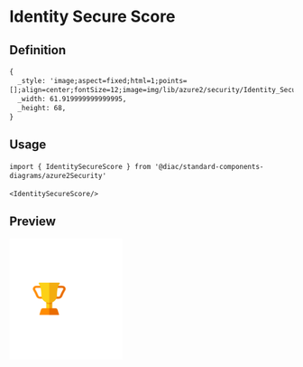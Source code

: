 # Identity Secure Score

## Definition

```
{
  _style: 'image;aspect=fixed;html=1;points=[];align=center;fontSize=12;image=img/lib/azure2/security/Identity_Secure_Score.svg;strokeColor=none;',
  _width: 61.919999999999995,
  _height: 68,
}
```

## Usage

```
import { IdentitySecureScore } from '@diac/standard-components-diagrams/azure2Security'

<IdentitySecureScore/>
```

## Preview

<img src="./identity-secure-score.png" width="200"/>
